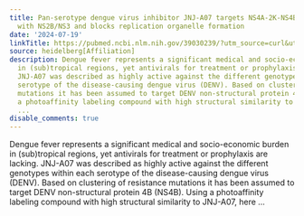 ```yaml
---
title: Pan-serotype dengue virus inhibitor JNJ-A07 targets NS4A-2K-NS4B interaction
  with NS2B/NS3 and blocks replication organelle formation
date: '2024-07-19'
linkTitle: https://pubmed.ncbi.nlm.nih.gov/39030239/?utm_source=curl&utm_medium=rss&utm_campaign=pubmed-2&utm_content=1FakS-2QOkCT8HsMOQP1bCRQ4YzyumYOmxmF0moLsQ3dFB1E9V&fc=20220326224207&ff=20240720181350&v=2.18.0.post9+e462414
source: heidelberg[Affiliation]
description: Dengue fever represents a significant medical and socio-economic burden
  in (sub)tropical regions, yet antivirals for treatment or prophylaxis are lacking.
  JNJ-A07 was described as highly active against the different genotypes within each
  serotype of the disease-causing dengue virus (DENV). Based on clustering of resistance
  mutations it has been assumed to target DENV non-structural protein 4B (NS4B). Using
  a photoaffinity labeling compound with high structural similarity to JNJ-A07, here
  ...
disable_comments: true
---
```

Dengue fever represents a significant medical and socio-economic burden in (sub)tropical regions, yet antivirals for treatment or prophylaxis are lacking. JNJ-A07 was described as highly active against the different genotypes within each serotype of the disease-causing dengue virus (DENV). Based on clustering of resistance mutations it has been assumed to target DENV non-structural protein 4B (NS4B). Using a photoaffinity labeling compound with high structural similarity to JNJ-A07, here ...